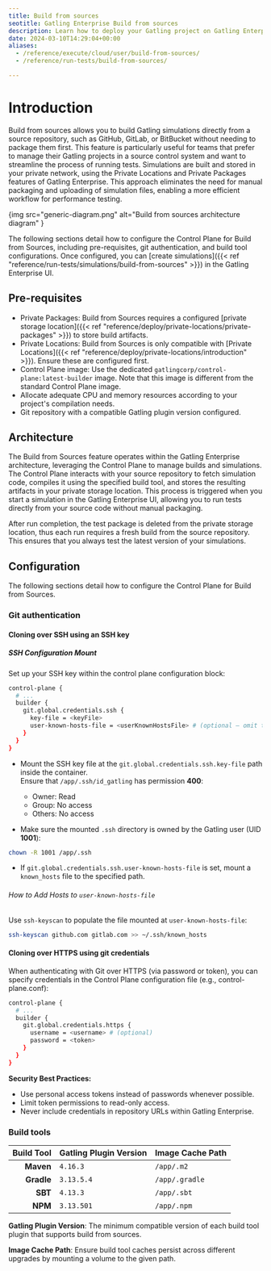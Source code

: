 ```yaml
---
title: Build from sources
seotitle: Gatling Enterprise Build from sources
description: Learn how to deploy your Gatling project on Gatling Enterprise by connecting a source repository.
date: 2024-03-10T14:29:04+00:00
aliases:
  - /reference/execute/cloud/user/build-from-sources/
  - /reference/run-tests/build-from-sources/

---
```


# Introduction

Build from sources allows you to build Gatling simulations directly from a source repository, such as GitHub, GitLab, or BitBucket without needing to package them first. This feature is particularly useful for teams that prefer to manage their Gatling projects in a source control system and want to streamline the process of running tests. Simulations are built and stored in your private network, using the Private Locations and Private Packages features of Gatling Enterprise. This approach eliminates the need for manual packaging and uploading of simulation files, enabling a more efficient workflow for performance testing.

{img src="generic-diagram.png" alt="Build from sources architecture diagram" }

The following sections detail how to configure the Control Plane for Build from Sources, including pre-requisites, git authentication, and build tool configurations. Once configured, you can [create simulations]({{< ref "reference/run-tests/simulations/build-from-sources" >}}) in the Gatling Enterprise UI.

## Pre-requisites

- Private Packages: Build from Sources requires a configured [private storage location]({{< ref "reference/deploy/private-locations/private-packages" >}}) to store build artifacts.
- Private Locations: Build from Sources is only compatible with [Private Locations]({{< ref "reference/deploy/private-locations/introduction" >}}). Ensure these are configured first.
- Control Plane image: Use the dedicated `gatlingcorp/control-plane:latest-builder` image. Note that this image is different from the standard Control Plane image.
- Allocate adequate CPU and memory resources according to your project's compilation needs.
- Git repository with a compatible Gatling plugin version configured.

## Architecture

The Build from Sources feature operates within the Gatling Enterprise architecture, leveraging the Control Plane to manage builds and simulations. The Control Plane interacts with your source repository to fetch simulation code, compiles it using the specified build tool, and stores the resulting artifacts in your private storage location. This process is triggered when you start a simulation in the Gatling Enterprise UI, allowing you to run tests directly from your source code without manual packaging. 

After run completion, the test package is deleted from the private storage location, thus each run requires a fresh build from the source repository. This ensures that you always test the latest version of your simulations.

## Configuration

The following sections detail how to configure the Control Plane for Build from Sources.

### Git authentication

#### Cloning over SSH using an SSH key

##### SSH Configuration Mount

Set up your SSH key within the control plane configuration block:

```bash
control-plane {
  # ...
  builder {
    git.global.credentials.ssh {
      key-file = <keyFile>
      user-known-hosts-file = <userKnownHostsFile> # (optional – omit this line to disable strict host checking)
    }
  }
}
```

- Mount the SSH key file at the `git.global.credentials.ssh.key-file` path inside the container.  
  Ensure that `/app/.ssh/id_gatling` has permission **400**:
  - Owner: Read
  - Group: No access
  - Others: No access

- Make sure the mounted `.ssh` directory is owned by the Gatling user (UID **1001**):
```bash
chown -R 1001 /app/.ssh
```

- If `git.global.credentials.ssh.user-known-hosts-file` is set, mount a `known_hosts` file to the specified path.

###### How to Add Hosts to `user-known-hosts-file`

Use `ssh-keyscan` to populate the file mounted at `user-known-hosts-file`:

```bash
ssh-keyscan github.com gitlab.com >> ~/.ssh/known_hosts
```

#### Cloning over HTTPS using git credentials

When authenticating with Git over HTTPS (via password or token), 
you can specify credentials in the Control Plane configuration file (e.g., control-plane.conf):

```bash
control-plane {
  # ...
  builder {
    git.global.credentials.https {
      username = <username> # (optional)
      password = <token>
    }
  }
}
```

**Security Best Practices:**
* Use personal access tokens instead of passwords whenever possible.
* Limit token permissions to read-only access.
* Never include credentials in repository URLs within Gatling Enterprise.

### Build tools

| Build Tool | Gatling Plugin Version | Image Cache Path  |
|-----------:|------------------------|-------------------|
|  **Maven** | `4.16.3`               | `/app/.m2`        |
| **Gradle** | `3.13.5.4`             | `/app/.gradle`    |
|    **SBT** | `4.13.3`               | `/app/.sbt`       |
|    **NPM** | `3.13.501`             | `/app/.npm`       |

**Gatling Plugin Version**: The minimum compatible version of each build tool plugin that supports build from sources.

**Image Cache Path**: Ensure build tool caches persist across different upgrades by mounting a volume to the given path.
